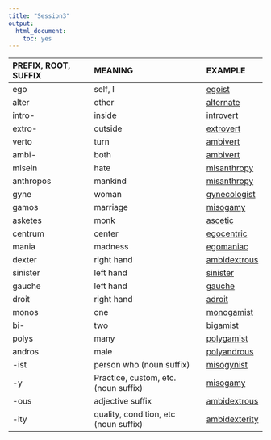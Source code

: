 ```yaml
---
title: "Session3"
output:
  html_document:
    toc: yes
---
```

<style>
serif { font-family: serif }
</style>
| PREFIX, ROOT, SUFFIX | MEANING | EXAMPLE |
| :---- | :---- | :---- |
| ego | self, I | [egoist](https://chen172.github.io/session/session1.html) |
| alter | other | [alternate](https://chen172.github.io/session/session2.html) |
| intro- | inside | [introvert](https://chen172.github.io/session/session1.html) |
| extro- | outside | [extrovert](https://chen172.github.io/session/session1.html) |
| verto | turn | [ambivert](https://chen172.github.io/session/session1.html) |
| ambi- | both | [ambivert](https://chen172.github.io/session/session1.html) |
| misein | hate | [misanthropy](https://chen172.github.io/session/session3_2.html) |
| anthropos | mankind | [misanthropy](https://chen172.github.io/session/session3_2.html) |
| gyne | woman | [gynecologist](https://chen172.github.io/session/session3_1.html) |
| gamos | marriage | [misogamy](https://chen172.github.io/session/session1.html) |
| asketes | monk | [ascetic](https://chen172.github.io/session/session1.html) |
| centrum | center | [egocentric](https://chen172.github.io/session/session2.html) |
| mania | madness | [egomaniac](https://chen172.github.io/session/session2.html) |
| dexter | right hand | [ambidextrous](https://chen172.github.io/session/session3_1.html) |
| sinister | left hand | [sinister](https://chen172.github.io/session/session3_1.html) |
| gauche | left hand | [gauche](https://chen172.github.io/session/session3_1.html) |
| droit | right hand | [adroit](https://chen172.github.io/session/session3_1.html) |
| monos | one | [monogamist](https://chen172.github.io/session/session3_1.html) |
| bi- | two | [bigamist](https://chen172.github.io/session/session3_2.html) |
| polys | many | [polygamist](https://chen172.github.io/session/session3_2.html) |
| andros | male | [polyandrous](https://chen172.github.io/session/session3_2.html) |
| -ist | person who (noun suffix) | [misogynist](https://chen172.github.io/session/session1.html) |
| -y | Practice, custom, etc. (noun suffix) | [misogamy](https://chen172.github.io/session/session1.html) |
| -ous | adjective suffix | [ambidextrous](https://chen172.github.io/session/session3_1.html) |
| -ity | quality, condition, etc (noun suffix) | [ambidexterity](https://chen172.github.io/session/session3_1.html) |
